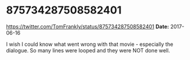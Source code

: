 # 875734287508582401
https://twitter.com/TomFrankly/status/875734287508582401
**Date:** 2017-06-16

I wish I could know what went wrong with that movie - especially the dialogue. So many lines were looped and they were NOT done well.
